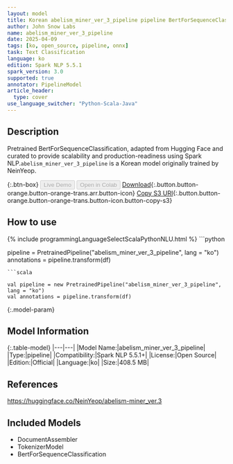 ```yaml
---
layout: model
title: Korean abelism_miner_ver_3_pipeline pipeline BertForSequenceClassification from NeinYeop
author: John Snow Labs
name: abelism_miner_ver_3_pipeline
date: 2025-04-09
tags: [ko, open_source, pipeline, onnx]
task: Text Classification
language: ko
edition: Spark NLP 5.5.1
spark_version: 3.0
supported: true
annotator: PipelineModel
article_header:
  type: cover
use_language_switcher: "Python-Scala-Java"
---
```


## Description

Pretrained BertForSequenceClassification, adapted from Hugging Face and curated to provide scalability and production-readiness using Spark NLP.`abelism_miner_ver_3_pipeline` is a Korean model originally trained by NeinYeop.

{:.btn-box}
<button class="button button-orange" disabled>Live Demo</button>
<button class="button button-orange" disabled>Open in Colab</button>
[Download](https://s3.amazonaws.com/auxdata.johnsnowlabs.com/public/models/abelism_miner_ver_3_pipeline_ko_5.5.1_3.0_1744180253076.zip){:.button.button-orange.button-orange-trans.arr.button-icon}
[Copy S3 URI](s3://auxdata.johnsnowlabs.com/public/models/abelism_miner_ver_3_pipeline_ko_5.5.1_3.0_1744180253076.zip){:.button.button-orange.button-orange-trans.button-icon.button-copy-s3}

## How to use



<div class="tabs-box" markdown="1">
{% include programmingLanguageSelectScalaPythonNLU.html %}
```python

pipeline = PretrainedPipeline("abelism_miner_ver_3_pipeline", lang = "ko")
annotations =  pipeline.transform(df)   

```
```scala

val pipeline = new PretrainedPipeline("abelism_miner_ver_3_pipeline", lang = "ko")
val annotations = pipeline.transform(df)

```
</div>

{:.model-param}
## Model Information

{:.table-model}
|---|---|
|Model Name:|abelism_miner_ver_3_pipeline|
|Type:|pipeline|
|Compatibility:|Spark NLP 5.5.1+|
|License:|Open Source|
|Edition:|Official|
|Language:|ko|
|Size:|408.5 MB|

## References

https://huggingface.co/NeinYeop/abelism-miner_ver.3

## Included Models

- DocumentAssembler
- TokenizerModel
- BertForSequenceClassification